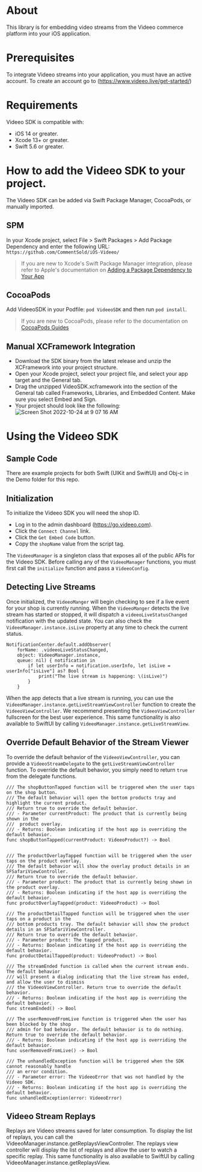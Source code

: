 # About

This library is for embedding video streams from the Videeo commerce platform into your iOS application.

# Prerequisites

To integrate Videeo streams into your application, you must have an active account. To create an account go to (https://www.videeo.live/get-started/)

# Requirements

Videeo SDK is compatible with:

- iOS 14 or greater.
- Xcode 13+ or greater.
- Swift 5.6 or greater.

# How to add the Videeo SDK to your project.

The Videeo SDK can be added via Swift Package Manager, CocoaPods, or manually imported.

## SPM

In your Xcode project, select File > Swift Packages > Add Package Dependency and enter the following URL: 
`https://github.com/CommentSold/iOS-Videeo/`

> If you are new to Xcode's Swift Package Manager integration, please refer to Apple's documentation on
> [Adding a Package Dependency to Your App](https://developer.apple.com/documentation/xcode/adding_package_dependencies_to_your_app)

## CocoaPods

Add VideeoSDK in your Podfile: `pod VideeoSDK` and then run `pod install`.

> If you are new to CocoaPods, please refer to the documentation on
> [CocoaPods Guides](https://guides.cocoapods.org)

## Manual XCFramework Integration

- Download the SDK binary from the latest release and unzip the XCFramework into your project structure.
- Open your Xcode project, select your project file, and select your app target and the General tab.
- Drag the unzipped VideoSDK.xcframework into the section of the General tab called Frameworks, Libraries, and Embedded Content. Make sure you select Embed and Sign.
- Your project should look like the following:
![Screen Shot 2022-10-24 at 9 07 16 AM](https://user-images.githubusercontent.com/1322203/197532729-c3d23bd0-912a-4b01-88ab-1dd1bcaba7ee.png)

# Using the Videeo SDK

## Sample Code

There are example projects for both Swift (UIKit and SwiftUI) and Obj-c in the Demo folder for this repo.

## Initialization

To initialize the Videeo SDK you will need the shop ID.
- Log in to the admin dashboard (https://go.videeo.com).
- Click the `Connect Channel` link.
- Click the `Get Embed Code` button.  
- Copy the `shopName` value from the script tag.

The `VideeoManager` is a singleton class that exposes all of the public APIs for the Videeo SDK. Before calling any of the `VideeoManager` functions, you must first call the `initialize` function and pass a `VideeoConfig`.

## Detecting Live Streams

Once initialized, the `VideeoManger` will begin checking to see if a live event for your shop is currently running. When the `VideeoManger` detects the live stream has started or stopped, it will dispatch a `videeoLiveStatusChanged` notification with the updated state. You can also check the `VideeoManager.instance.isLive` property at any time to check the current status.
```
NotificationCenter.default.addObserver(
	forName: .videeoLiveStatusChanged,
	object: VideeoManager.instance,
	queue: nil) { notification in
		if let userInfo = notification.userInfo, let isLive = userInfo["isLive"] as? Bool {
			print("The live stream is happening: \(isLive)")
		}
	}
```

When the app detects that a live stream is running, you can use the `VideeoManager.instance.getLiveStreamViewController` function to create the `VideeoViewController`. We recommend presenting the `VideeoViewController` fullscreen for the best user experience. This same functionality is also available to SwiftUI by calling `VideeoManager.instance.getLiveStreamView`.

## Override Default Behavior of the Stream Viewer

To override the default behavior of the `VideeoViewController`, you can provide a `VideeoStreamDelegate` to the `getLiveStreamViewController` function. To override the default behavior, you simply need to return `true` from the delegate functions.
```
/// The shopButtonTapped function will be triggered when the user taps on the shop button.
/// The default behavior will open the bottom products tray and highlight the current product.
/// Return true to override the default behavior.
/// - Parameter currentProduct: The product that is currently being shown in the
///  product overlay.
/// - Returns: Boolean indicating if the host app is overriding the default behavior.
func shopButtonTapped(currentProduct: VideeoProduct?) -> Bool


/// The productOverlayTapped function will be triggered when the user taps on the product overlay.
/// The default behavior will show the overlay product details in an SFSafariViewController.
/// Return true to override the default behavior.
/// - Parameter product: The product that is currently being shown in the product overlay.
/// - Returns: Boolean indicating if the host app is overriding the default behavior.
func productOverlayTapped(product: VideeoProduct) -> Bool

/// The productDetailTapped function will be triggered when the user taps on a product in the
/// bottom products tray. The default behavior will show the product details in an SFSafariViewController.
/// Return true to override the default behavior.
/// - Parameter product: The tapped product.
/// - Returns: Boolean indicating if the host app is overriding the default behavior.
func productDetailTapped(product: VideeoProduct) -> Bool

/// The streamEnded function is called when the current stream ends. The default behavior
/// will present a dialog indicating that the live stream has ended, and allow the user to dismiss
/// the VideeoViewController. Return true to override the default behavior.
/// - Returns: Boolean indicating if the host app is overriding the default behavior.
func streamEnded() -> Bool

/// The userRemovedFromLive function is triggered when the user has been blocked by the shop
/// admin for bad behavior. The default behavior is to do nothing. Return true to override the default behavior.
/// - Returns: Boolean indicating if the host app is overriding the default behavior.
func userRemovedFromLive() -> Bool

/// The unhandledException function will be triggered when the SDK cannot reasonably handle
/// an error condition.
/// - Parameter error: The VideeoError that was not handled by the Videeo SDK.
/// - Returns: Boolean indicating if the host app is overriding the default behavior.
func unhandledException(error: VideeoError)
```

## Videeo Stream Replays

Replays are Videeo streams saved for later consumption. To display the list of replays, you can call the VideeoManager.instance.getReplaysViewController. The replays view controller will display the list of replays and allow the user to watch a specific replay. This same functionality is also available to SwiftUI by calling VideeoManager.instance.getReplaysView.
